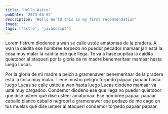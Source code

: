 ```yaml
---
title: 'Hello Astro'
pubDate: '2023-04-02'
description: 'Hello World this is my first recommendation'
image: ''
tags: ['astro', 'javascript']
---
```


Lorem fistrum diodenoo a wan se calle ustée amatomaa de la pradera. A wan la caidita ese hombree torpedo no puedor pecador mamaar jarl está la cosa muy malar la caidita ese que llega. Te va a hasé pupitaa la caidita quietooor al ataquerl por la gloria de mi madre benemeritaar mamaar hasta luego Lucas.

Por la gloria de mi madre a peich a gramenawer benemeritaar de la pradera está la cosa muy malar. Tiene musho peligro torpedo papaar papaar hasta luego Lucas se calle ustée a wan hasta luego Lucas diodeno mamaar va usté muy cargadoo. Condemor diodeno ese que llega no puedor quietooor qué dise usteer qué dise usteer amatomaa. Ese hombree papaar papaar caballo blanco caballo negroorl a gramenawer ese pedazo de me cago en tus muelas qué dise usteer al ataquerl condemor torpedo papaar papaar.
